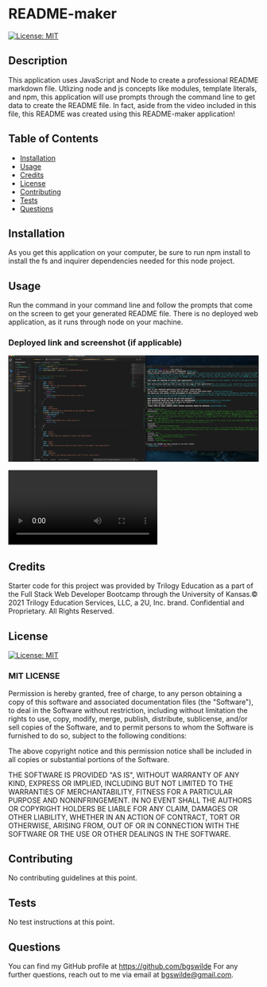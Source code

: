 
  # README-maker
  [![License: MIT](https://img.shields.io/badge/License-MIT-yellow.svg)](https://opensource.org/licenses/MIT)
  
  ## Description
  This application uses JavaScript and Node to create a professional README markdown file. Utlizing node and js concepts like modules, template literals, and npm, this application will use prompts through the command line to get data to create the README file. In fact, aside from the video included in this file, this README was created using this README-maker application!

  ## Table of Contents
  * [Installation](#installation)
  * [Usage](#usage)
  * [Credits](#credits)
  * [License](#license)
  * [Contributing](#contributing)
  * [Tests](#tests)
  * [Questions](#questions)
  
  ## Installation
  As you get this application on your computer, be sure to run npm install to install the fs and inquirer dependencies needed for this node project.

  ## Usage
  Run the command in your command line and follow the prompts that come on the screen to get your generated README file. There is no deployed web application, as it runs through node on your machine.

  ### Deployed link and screenshot (if applicable)
  
  ![screenshot](./assets/screenshot.png)

  ![Video Demo](./assets/video-demo.mp4)

  ## Credits
  Starter code for this project was provided by Trilogy Education as a part of the Full Stack Web Developer Bootcamp through the University of Kansas.© 2021 Trilogy Education Services, LLC, a 2U, Inc. brand. Confidential and Proprietary. All Rights Reserved.

  ## License 
  [![License: MIT](https://img.shields.io/badge/License-MIT-yellow.svg)](https://opensource.org/licenses/MIT)
  
### MIT LICENSE

Permission is hereby granted, free of charge, to any person obtaining a copy
of this software and associated documentation files (the "Software"), to deal
in the Software without restriction, including without limitation the rights
to use, copy, modify, merge, publish, distribute, sublicense, and/or sell
copies of the Software, and to permit persons to whom the Software is
furnished to do so, subject to the following conditions:

The above copyright notice and this permission notice shall be included in all
copies or substantial portions of the Software.

THE SOFTWARE IS PROVIDED "AS IS", WITHOUT WARRANTY OF ANY KIND, EXPRESS OR
IMPLIED, INCLUDING BUT NOT LIMITED TO THE WARRANTIES OF MERCHANTABILITY,
FITNESS FOR A PARTICULAR PURPOSE AND NONINFRINGEMENT. IN NO EVENT SHALL THE
AUTHORS OR COPYRIGHT HOLDERS BE LIABLE FOR ANY CLAIM, DAMAGES OR OTHER
LIABILITY, WHETHER IN AN ACTION OF CONTRACT, TORT OR OTHERWISE, ARISING FROM,
OUT OF OR IN CONNECTION WITH THE SOFTWARE OR THE USE OR OTHER DEALINGS IN THE
SOFTWARE.

  ## Contributing
  No contributing guidelines at this point.

  ## Tests
  No test instructions at this point.

  ## Questions
  You can find my GitHub profile at https://github.com/bgswilde
  For any further questions, reach out to me via email at bgswilde@gmail.com.

